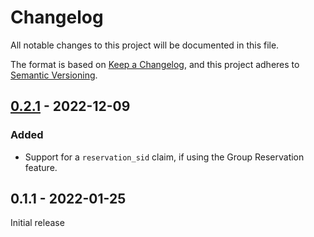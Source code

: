 # Changelog

All notable changes to this project will be documented in this file.

The format is based on [Keep a Changelog](https://keepachangelog.com/en/1.0.0/), and this project adheres to [Semantic Versioning](https://semver.org/spec/v2.0.0.html).

## [0.2.1] - 2022-12-09

[0.2.1]: https://github.com/streem/streem-sdk-jvm/compare/v0.1.1...v0.2.1

### Added

* Support for a `reservation_sid` claim, if using the Group Reservation feature. 


## 0.1.1 - 2022-01-25

Initial release


